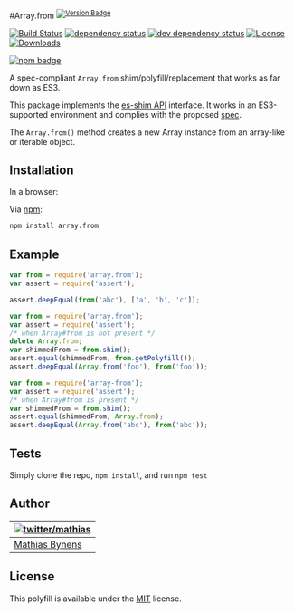 #Array.from <sup>[![Version Badge][npm-version-svg]][package-url]</sup>

[![Build Status][travis-svg]][travis-url]
[![dependency status][deps-svg]][deps-url]
[![dev dependency status][dev-deps-svg]][dev-deps-url]
[![License][license-image]][license-url]
[![Downloads][downloads-image]][downloads-url]

[![npm badge][npm-badge-png]][package-url]

A spec-compliant `Array.from` shim/polyfill/replacement that works as far down as ES3.

This package implements the [es-shim API](https://github.com/es-shims/api) interface. It works in an ES3-supported environment and complies with the proposed [spec](http://www.ecma-international.org/ecma-262/6.0/#sec-array.from).

The `Array.from()` method creates a new Array instance from an array-like or iterable object.

## Installation

In a browser:

Via [npm](https://www.npmjs.com/):

```bash
npm install array.from
```

## Example

```js
var from = require('array.from');
var assert = require('assert');

assert.deepEqual(from('abc'), ['a', 'b', 'c']);
```

```js
var from = require('array.from');
var assert = require('assert');
/* when Array#from is not present */
delete Array.from;
var shimmedFrom = from.shim();
assert.equal(shimmedFrom, from.getPolyfill());
assert.deepEqual(Array.from('foo'), from('foo'));
```

```js
var from = require('array-from');
var assert = require('assert');
/* when Array#from is present */
var shimmedFrom = from.shim();
assert.equal(shimmedFrom, Array.from);
assert.deepEqual(Array.from('abc'), from('abc'));
```

## Tests
Simply clone the repo, `npm install`, and run `npm test`

## Author

| [![twitter/mathias](https://gravatar.com/avatar/24e08a9ea84deb17ae121074d0f17125?s=70)](https://twitter.com/mathias "Follow @mathias on Twitter") |
|---|
| [Mathias Bynens](https://mathiasbynens.be/) |

## License

This polyfill is available under the [MIT](https://mths.be/mit) license.

[package-url]: https://npmjs.org/package/array.from
[npm-version-svg]: http://versionbadg.es/mathiasbynens/Array.from.svg
[travis-svg]: https://travis-ci.org/mathiasbynens/Array.from.svg
[travis-url]: https://travis-ci.org/mathiasbynens/Array.from
[deps-svg]: https://david-dm.org/mathiasbynens/Array.from.svg
[deps-url]: https://david-dm.org/mathiasbynens/Array.from
[dev-deps-svg]: https://david-dm.org/mathiasbynens/Array.from/dev-status.svg
[dev-deps-url]: https://david-dm.org/mathiasbynens/Array.from#info=devDependencies
[npm-badge-png]: https://nodei.co/npm/array.from.png?downloads=true&stars=true
[license-image]: http://img.shields.io/npm/l/array.from.svg
[license-url]: LICENSE
[downloads-image]: http://img.shields.io/npm/dm/array.from.svg
[downloads-url]: http://npm-stat.com/charts.html?package=array.from